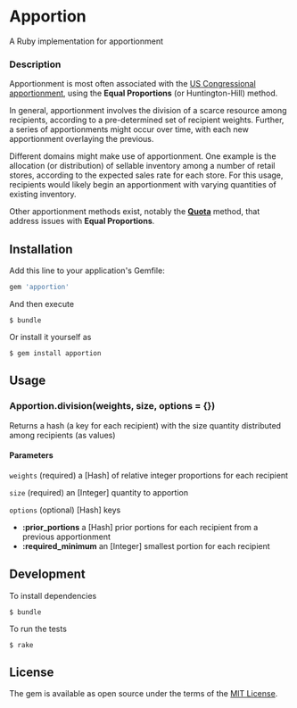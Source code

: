 # Apportion

A Ruby implementation for apportionment

### Description
Apportionment is most often associated with the [US Congressional apportionment][congress_ep],
using the **Equal Proportions** (or Huntington-Hill) method.

In general, apportionment involves the division of a scarce resource among recipients, according
to a pre-determined set of recipient weights. Further, a series of apportionments might occur over
time, with each new apportionment overlaying the previous.

Different domains might make use of apportionment. One example is the allocation (or distribution)
of sellable inventory among a number of retail stores, according to the expected sales rate for
each store. For this usage, recipients would likely begin an apportionment with varying quantities
of existing inventory.

Other apportionment methods exist, notably the [**Quota**][ams_balinski] method,
that address issues with **Equal Proportions**.

## Installation

Add this line to your application's Gemfile:

```ruby
gem 'apportion'
```

And then execute

    $ bundle

Or install it yourself as

    $ gem install apportion

## Usage

### Apportion.division(weights, size, options = {})

Returns a hash (a key for each recipient) with the size quantity distributed among recipients
(as values)

#### Parameters

`weights` (required) a [Hash] of relative integer proportions for each recipient

`size` (required) an [Integer] quantity to apportion

`options` (optional) [Hash] keys

* **:prior_portions** a [Hash] prior portions for each recipient from a previous apportionment
* **:required_minimum** an [Integer] smallest portion for each recipient

## Development

To install dependencies

    $ bundle

To run the tests

    $ rake

## License

The gem is available as open source under the terms of the [MIT License][license].

[congress_ep]: https://en.wikipedia.org/wiki/United_States_congressional_apportionment#The_method_of_equal_proportions
[ams_balinski]: https://www.maa.org/sites/default/files/pdf/upload_library/22/Ford/BalinskiYoung.pdf
[license]: http://opensource.org/licenses/MIT
